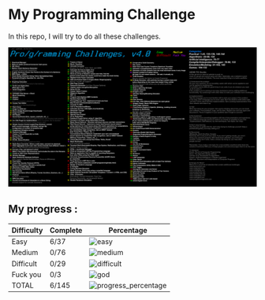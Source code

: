 [challenge_img]: programming_challenges.png
[progress_percentage]: https://us-central1-progress-markdown.cloudfunctions.net/progress/4

[easy]:https://us-central1-progress-markdown.cloudfunctions.net/progress/16
[medium]:https://us-central1-progress-markdown.cloudfunctions.net/progress/0
[difficult]:https://us-central1-progress-markdown.cloudfunctions.net/progress/0
[god]:https://us-central1-progress-markdown.cloudfunctions.net/progress/0

# My Programming Challenge

In this repo, I will try to do all these challenges.

![challenge_img]


## My progress : 

| Difficulty | Complete | Percentage             |
| ---------- | -------- | ---------------------- |
| Easy       |   6/37   | ![easy]                |
| Medium     |   0/76   | ![medium]              |
| Difficult  |   0/29   | ![difficult]           |
| Fuck you   |   0/3    | ![god]                 |
| TOTAL      |   6/145  | ![progress_percentage] |


